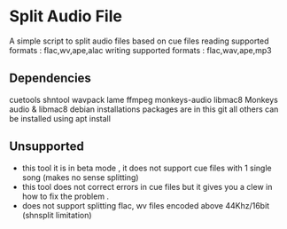 # Split Audio File 
A simple script to split audio files based on cue files
reading supported formats : flac,wv,ape,alac
writing supported formats : flac,wav,ape,mp3

## Dependencies
cuetools shntool wavpack lame ffmpeg monkeys-audio libmac8
Monkeys audio & libmac8 debian installations packages are in this git 
all others can be installed using apt install <tool name>

## Unsupported
- this tool it is in beta mode , it does not support cue files with 1 single song (makes no sense splitting)
- this tool does not correct errors in cue files but it gives you a clew in how to fix the problem .
- does not support splitting flac, wv files encoded above 44Khz/16bit (shnsplit limitation)
